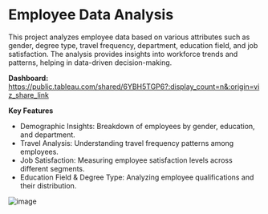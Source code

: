 # Employee Data Analysis

This project analyzes employee data based on various attributes such as gender, degree type, travel frequency, department, education field, and job satisfaction. The analysis provides insights into workforce trends and patterns, helping in data-driven decision-making.

<b>Dashboard:</b> https://public.tableau.com/shared/6YBH5TGP6?:display_count=n&:origin=viz_share_link

<b>Key Features</b><br>
- Demographic Insights: Breakdown of employees by gender, education, and department.
- Travel Analysis: Understanding travel frequency patterns among employees.
- Job Satisfaction: Measuring employee satisfaction levels across different segments.
- Education Field & Degree Type: Analyzing employee qualifications and their distribution.

![image](https://github.com/user-attachments/assets/9a1bb53e-8eae-4980-961c-a50dc55edc48)
